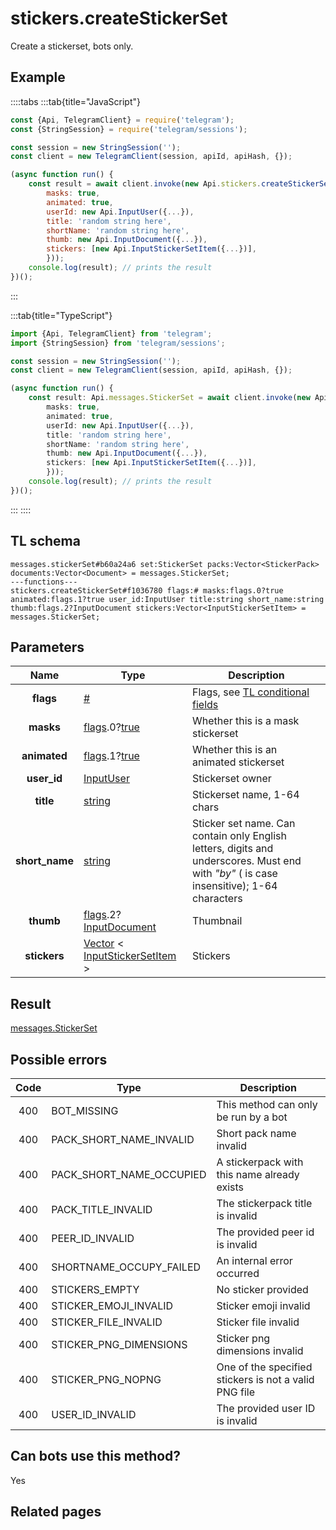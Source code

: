 # stickers.createStickerSet

Create a stickerset, bots only.

## Example

::::tabs
:::tab{title="JavaScript"}

```js
const {Api, TelegramClient} = require('telegram');
const {StringSession} = require('telegram/sessions');

const session = new StringSession('');
const client = new TelegramClient(session, apiId, apiHash, {});

(async function run() {
    const result = await client.invoke(new Api.stickers.createStickerSet({
		masks: true,
		animated: true,
		userId: new Api.InputUser({...}),
		title: 'random string here',
		shortName: 'random string here',
		thumb: new Api.InputDocument({...}),
		stickers: [new Api.InputStickerSetItem({...})],
		}));
    console.log(result); // prints the result
})();

```

:::

:::tab{title="TypeScript"}

```ts
import {Api, TelegramClient} from 'telegram';
import {StringSession} from 'telegram/sessions';

const session = new StringSession('');
const client = new TelegramClient(session, apiId, apiHash, {});

(async function run() {
    const result: Api.messages.StickerSet = await client.invoke(new Api.stickers.createStickerSet({
		masks: true,
		animated: true,
		userId: new Api.InputUser({...}),
		title: 'random string here',
		shortName: 'random string here',
		thumb: new Api.InputDocument({...}),
		stickers: [new Api.InputStickerSetItem({...})],
		}));
    console.log(result); // prints the result
})();

```

:::
::::

## TL schema

```
messages.stickerSet#b60a24a6 set:StickerSet packs:Vector<StickerPack> documents:Vector<Document> = messages.StickerSet;
---functions---
stickers.createStickerSet#f1036780 flags:# masks:flags.0?true animated:flags.1?true user_id:InputUser title:string short_name:string thumb:flags.2?InputDocument stickers:Vector<InputStickerSetItem> = messages.StickerSet;
```

## Parameters

|      Name      | Type                                                                                                                                         | Description                                                                                                                                |
| :------------: | -------------------------------------------------------------------------------------------------------------------------------------------- | ------------------------------------------------------------------------------------------------------------------------------------------ |
|   **flags**    | [#](https://core.telegram.org/type/%23)                                                                                                      | Flags, see [TL conditional fields](https://core.telegram.org/mtproto/TL-combinators#conditional-fields)                                    |
|   **masks**    | [flags](https://core.telegram.org/mtproto/TL-combinators#conditional-fields).0?[true](https://core.telegram.org/constructor/true)            | Whether this is a mask stickerset                                                                                                          |
|  **animated**  | [flags](https://core.telegram.org/mtproto/TL-combinators#conditional-fields).1?[true](https://core.telegram.org/constructor/true)            | Whether this is an animated stickerset                                                                                                     |
|  **user_id**   | [InputUser](https://core.telegram.org/type/InputUser)                                                                                        | Stickerset owner                                                                                                                           |
|   **title**    | [string](https://core.telegram.org/type/string)                                                                                              | Stickerset name, 1-64 chars                                                                                                                |
| **short_name** | [string](https://core.telegram.org/type/string)                                                                                              | Sticker set name. Can contain only English letters, digits and underscores. Must end with *"*by*"* ( is case insensitive); 1-64 characters |
|   **thumb**    | [flags](https://core.telegram.org/mtproto/TL-combinators#conditional-fields).2?[InputDocument](https://core.telegram.org/type/InputDocument) | Thumbnail                                                                                                                                  |
|  **stickers**  | [Vector](https://core.telegram.org/type/Vector%20t) < [InputStickerSetItem](https://core.telegram.org/type/InputStickerSetItem) >            | Stickers                                                                                                                                   |

## Result

[messages.StickerSet](https://core.telegram.org/type/messages.StickerSet)

## Possible errors

| Code | Type                     | Description                                           |
| :--: | ------------------------ | ----------------------------------------------------- |
| 400  | BOT_MISSING              | This method can only be run by a bot                  |
| 400  | PACK_SHORT_NAME_INVALID  | Short pack name invalid                               |
| 400  | PACK_SHORT_NAME_OCCUPIED | A stickerpack with this name already exists           |
| 400  | PACK_TITLE_INVALID       | The stickerpack title is invalid                      |
| 400  | PEER_ID_INVALID          | The provided peer id is invalid                       |
| 400  | SHORTNAME_OCCUPY_FAILED  | An internal error occurred                            |
| 400  | STICKERS_EMPTY           | No sticker provided                                   |
| 400  | STICKER_EMOJI_INVALID    | Sticker emoji invalid                                 |
| 400  | STICKER_FILE_INVALID     | Sticker file invalid                                  |
| 400  | STICKER_PNG_DIMENSIONS   | Sticker png dimensions invalid                        |
| 400  | STICKER_PNG_NOPNG        | One of the specified stickers is not a valid PNG file |
| 400  | USER_ID_INVALID          | The provided user ID is invalid                       |

## Can bots use this method?

Yes

## Related pages
